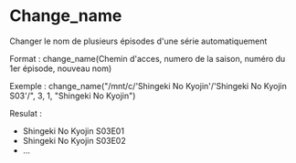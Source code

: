 # Change_name
Changer le nom de plusieurs épisodes d'une série automatiquement

Format : change_name(Chemin d'acces, numero de la saison, numéro du 1er épisode, nouveau nom)



Exemple : change_name("/mnt/c/'Shingeki No Kyojin'/'Shingeki No Kyojin S03'/",  3,  1,  "Shingeki No Kyojin")

Resulat : 
<ul>
        <li>Shingeki No Kyojin S03E01</li>
        <li>Shingeki No Kyojin S03E02</li>
        <li>...</li>
<ul/>
